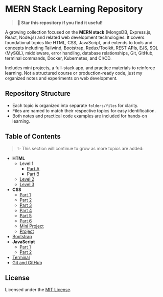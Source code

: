 # MERN Stack Learning Repository
> **🌟 Star this repository if you find it useful!**

A growing collection focused on the **MERN stack** (MongoDB, Express.js, React, Node.js) and related web development technologies. It covers foundational topics like HTML, CSS, JavaScript, and extends to tools and concepts including Tailwind, Bootstrap, Redux/Toolkit, REST APIs, EJS, SQL (MySQL), middleware, error handling, database relationships, Git, GitHub, terminal commands, Docker, Kubernetes, and CI/CD.

Includes mini projects, a full-stack app, and practice materials to reinforce learning. Not a structured course or production-ready code, just my organized notes and experiments on web development.

## Repository Structure
- Each topic is organized into separate `folders/files` for clarity.  
- Files are named to match their respective topics for easy identification.  
- Both notes and practical code examples are included for hands-on learning.

## Table of Contents
> ✨ This section will continue to grow as more topics are added:

- **HTML**
  - Level 1
    - [Part A](html/level-1/part-a)
    - [Part B](html/level-1/part-b)
  - [Level 2](html/level-2)
  - [Level 3](html/level-3)
- **CSS**
  - [Part 1](css/part-1)
  - [Part 2](css/part-2)
  - [Part 3](css/part-3)
  - [Part 4](css/part-4)
  - [Part 5](css/part-5)
  - [Part 6](css/part-6)
  - [Mini Project](css/mini-project)
  - [Project](css/project)
- [Bootstrap](bootstrap)
- **JavaScript**
  - [Part 1](javscript/part-1)
  - [Part 2](javascript/part-2)
- [Terminal](terminal)
- [Git and GitHub](git-and-github)

## License
Licensed under the [MIT License](./LICENSE).
